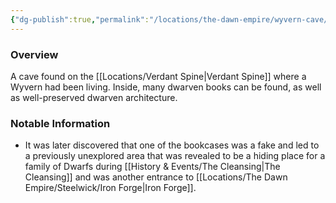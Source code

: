 ```yaml
---
{"dg-publish":true,"permalink":"/locations/the-dawn-empire/wyvern-cave/","tags":["Discovered"],"updated":"2025-06-10T19:11:11.231+01:00"}
---
```



### Overview
A cave found on the [[Locations/Verdant Spine\|Verdant Spine]] where a Wyvern had been living. Inside, many dwarven books can be found, as well as well-preserved dwarven architecture. 

### Notable Information 
- It was later discovered that one of the bookcases was a fake and led to a previously unexplored area that was revealed to be a hiding place for a family of Dwarfs during [[History & Events/The Cleansing\|The Cleansing]] and was another entrance to [[Locations/The Dawn Empire/Steelwick/Iron Forge\|Iron Forge]].